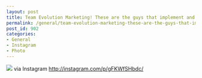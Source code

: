 ```yaml
---
layout: post
title: Team Evolution Marketing! These are the guys that implement and fix Act! & SugarCRM for you. #blog
permalink: /general/team-evolution-marketing-these-are-the-guys-that-implement-and-fix-act-sugarcrm-for-you-blog
post_id: 902
categories:
- General
- Instagram
- Photo
---
```


![](http://distilleryimage8.s3.amazonaws.com/45d3110a412811e39bd822000ab5c23d_8.jpg)
via Instagram http://instagram.com/p/gFKWfSHbdc/
